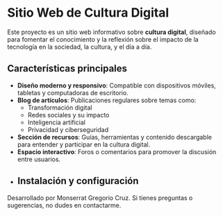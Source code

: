 # Sitio Web de Cultura Digital

Este proyecto es un sitio web informativo sobre **cultura digital**, diseñado para fomentar el conocimiento y la reflexión sobre el impacto de la tecnología en la sociedad, la cultura, y el día a día.

## Características principales

- **Diseño moderno y responsivo**: Compatible con dispositivos móviles, tabletas y computadoras de escritorio.
- **Blog de artículos**: Publicaciones regulares sobre temas como:
  - Transformación digital
  - Redes sociales y su impacto
  - Inteligencia artificial
  - Privacidad y ciberseguridad
- **Sección de recursos**: Guías, herramientas y contenido descargable para entender y participar en la cultura digital.
- **Espacio interactivo**: Foros o comentarios para promover la discusión entre usuarios.
- ## Instalación y configuración

Desarrollado por Monserrat Gregorio Cruz. Si tienes preguntas o sugerencias, no dudes en contactarme.
